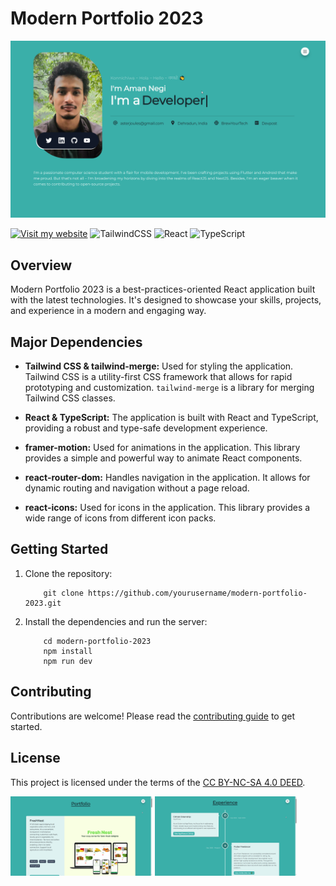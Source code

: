 # Modern Portfolio 2023

![](./screenshots/1.png)

[![Visit my website](https://img.shields.io/badge/Visit-Website-green)](https://asterjoules.netlify.app)
![TailwindCSS](https://img.shields.io/badge/-TailwindCSS-38B2AC?style=flat-square&logo=tailwind-css&logoColor=white)
![React](https://img.shields.io/badge/-React-61DAFB?style=flat-square&logo=react&logoColor=black)
![TypeScript](https://img.shields.io/badge/-TypeScript-3178C6?style=flat-square&logo=typescript&logoColor=white)

## Overview

Modern Portfolio 2023 is a best-practices-oriented React application built with the latest technologies. It's designed to showcase your skills, projects, and experience in a modern and engaging way.

## Major Dependencies

- **Tailwind CSS & tailwind-merge:** Used for styling the application. Tailwind CSS is a utility-first CSS framework that allows for rapid prototyping and customization. `tailwind-merge` is a library for merging Tailwind CSS classes.

- **React & TypeScript:** The application is built with React and TypeScript, providing a robust and type-safe development experience.

- **framer-motion:** Used for animations in the application. This library provides a simple and powerful way to animate React components.

- **react-router-dom:** Handles navigation in the application. It allows for dynamic routing and navigation without a page reload.

- **react-icons:** Used for icons in the application. This library provides a wide range of icons from different icon packs.

## Getting Started

1. Clone the repository:
   ```
       git clone https://github.com/yourusername/modern-portfolio-2023.git
   ```
2. Install the dependencies and run the server:
   ```
       cd modern-portfolio-2023
       npm install
       npm run dev
   ```

## Contributing

Contributions are welcome! Please read the [contributing guide](CONTRIBUTING.md) to get started.

## License

This project is licensed under the terms of the [CC BY-NC-SA 4.0 DEED](LICENSE).

<p float="left">
  <img src="./screenshots/2.png" width="45%" />
  <img src="./screenshots/3.png" width="45%" /> 
</p>
